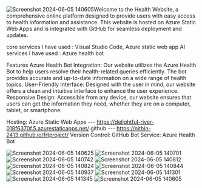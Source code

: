 ![Screenshot 2024-06-05 140605](https://github.com/Nithin-2413/frtproject/assets/135258263/9fb820ee-7442-4f1d-9106-b5e82e31db7c)Welcome to the Health Website, a comprehensive online platform designed to provide users with easy access to health information and assistance. This website is hosted on Azure Static Web Apps and is integrated with GitHub for seamless deployment and updates.


core services I have used : Visual Studio Code, Azure static web app 
AI services I have used : Azure health bot


Features
Azure Health Bot Integration: Our website utilizes the Azure Health Bot to help users resolve their health-related queries efficiently. The bot provides accurate and up-to-date information on a wide range of health topics.
User-Friendly Interface: Designed with the user in mind, our website offers a clean and intuitive interface to enhance the user experience.
Responsive Design: Accessible from any device, our website ensures that users can get the information they need, whether they are on a computer, tablet, or smartphone.

Hosting: Azure Static Web Apps --- https://delightful-river-018f6370f.5.azurestaticapps.net/
                        github --- https://nithin-2413.github.io/frtproject/
Version Control: GitHub
Bot Service: Azure Health Bot


![Screenshot 2024-06-05 140625](https://github.com/Nithin-2413/frtproject/assets/135258263/b3ea54c5-51dc-4a91-90e7-635d072f5c73)
![Screenshot 2024-06-05 140701](https://github.com/Nithin-2413/frtproject/assets/135258263/4270890a-8184-4bfe-99e9-e263f93b6549)
![Screenshot 2024-06-05 140742](https://github.com/Nithin-2413/frtproject/assets/135258263/c69567f8-500f-468c-9b35-52985607176f)
![Screenshot 2024-06-05 140812](https://github.com/Nithin-2413/frtproject/assets/135258263/3ba8cf1e-03a3-4662-ab06-c9a1d1436346)
![Screenshot 2024-06-05 140824](https://github.com/Nithin-2413/frtproject/assets/135258263/eeb687cb-3190-44e2-ac93-c6e3f02f232d)
![Screenshot 2024-06-05 140844](https://github.com/Nithin-2413/frtproject/assets/135258263/d37bd39e-e63a-41f2-9b82-65cb05ccc00a)
![Screenshot 2024-06-05 140937](https://github.com/Nithin-2413/frtproject/assets/135258263/a31e353e-0029-43c1-bf97-8557215bf8db)
![Screenshot 2024-06-05 141301](https://github.com/Nithin-2413/frtproject/assets/135258263/3ee15fbb-d5f2-4e88-b859-2c75ddfd859b)
![Screenshot 2024-06-05 141345](https://github.com/Nithin-2413/frtproject/assets/135258263/14ef1d1d-73aa-4591-a7a7-8a4b39114bf0)
![Screenshot 2024-06-05 140605](https://github.com/Nithin-2413/frtproject/assets/135258263/1508cfdd-b865-42a8-a866-081ec665d603)
